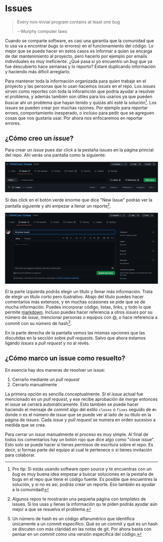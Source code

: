 # Issues

> Every non-trivial program contains at least one bug
>
> --Murphy computer laws

Cuando se comparte software, es casi una garantía que la comunidad que
lo usa va a encontrar _bugs_ (o errores) en el funcionamiento del
código. Lo mejor que se puede hacer en estos casos es informar a quien
se encarga de dar mantenimiento al proyecto, pero hacerlo por ejemplo
por emails individuales es muy ineficiente. ¿Qué pasa si yo encuentro
un _bug_ que ya fue descubierto hace semanas y lo reporto? Estaré
duplicando información y haciendo más dificil arreglarlo.

Para mantener toda la información organizada para quien trabaje en el
proyecto y las personas que lo usan hacemos _issues_ en el repo. Los
_issues_ sirven como reportes con toda la inforamción que podría
ayudar a resolver el problema, y además también son útiles para los
usarios ya que pueden buscar ahí un problema que hayan tenido y quizás
ahi esté la solución[^1]. Los _issues_ se pueden crear por muchas
razones. Por ejemplo para reportar erroes, comportamiento inesperado,
o incluso para pedir que se agreguen cosas que nos gustaría usar. Por
ahora nos enfocaremos en reportar errores.

[^1]: Pro tip: Si estás usando software open source y te encuentras
  con un _bug_ es muy buena idea empezar a buscar soluciones en la
  pestaña de bugs en el repo que tiene el código fuente. Es posible
  que encuentres la solución, y si no es asi, podrás crear un reporte.
  Eso también es ayudar a la comunidad!

## ¿Cómo creo un _issue_?

Para crear un _issue_ pues dar click a la pestaña issues en la página
princial del repo. Ahi verás una pantalla como la siguiente:

![Patalla issues](figs/issues_page.png)

Si das click en el botón verde enorme que dice "New Issue" podrás ver
la pantalla siguiente y ahi empezar a llenar un reporte[^2].

[^2]: Algunos repos te mostrarán una pequeña página con _templates_ de
  issues. Si los usas y llenas la información qu te piden podrás
  ayudar aún mejor a que se resuelva el problema.

![Nuevo issue](figs/new_issue.png)

El la parte izquierda podrás elegir un título y llenar más
información. Trata de elegir un título corto pero ilustrativo. Abajo
del título puedes hacer comentarios más extensos, y en muchas
ocasiones se pide que se de mucha información. Puedes incorporar
código, listas, links, y todo lo que permite
[markdown](https://github.com/adam-p/markdown-here/wiki/Markdown-Cheatsheet).
Incluso puedes hacer referencia a otros _issues_ por su número de
_issue_, mencionar personas o equipos con @, o hace referencia a
commit con su número de hash[^3].

[^3]: Un número de hash es un código alfanumérico que identifica
  únicamente a un commit específico. Qué es un commit y qué es un hash
  se discuten con más claridad en las notas de git. Por ahora basta
  con pensar en un _commit_ como una versión específica del código.

En la parte derecha de la pantalla vemos las mismas opciones que las
discutidas en la sección sobre _pull requests_. Salvo que ahora
estamos ligando _issues_ a _pull request_ y no al revés.

## ¿Cómo marco un issue como resuelto?

En esencia hay dos maneras de resolver un issue:

1. Cerrarlo mediante un _pull request_
2. Cerrarlo manualmente

La primera opción es sencilla conceptualmente. Si el _issue_ actual
fue mencionado en un _pull request_, y ese recibe aprobación de
_merge_ entonces el _issue_ se cerrará automáticamente. Esto también
se puede hacer haciendo el mensaje de _commit_ algo del estilo
`closes` o `fixes` seguido de `#n` donde _n_ es el número de _issue_
que se puede ver al lado de su título en la página de _issues_. Cada
_issue_ y _pull request_ se numera en orden sucesivo a medida que se
crea.

Para cerrar un _issue_ manualmente el proceso es muy simple. Al final
de todos los comentarios hay un botón rojo que dice algo como "close
issue". Esto solo se puede hacer si tienes permisos de escritura sobre
el _repo_. Es decir, si formas parte del equipo al cual le pertenece o
si tienes invitación para colaborar.
